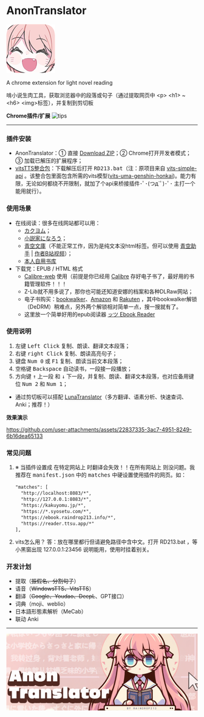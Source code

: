 # **AnonTranslator**
![tips](img/icon128.png)

A chrome extension for light novel reading

啃小说生肉工具，获取浏览器中的段落或句子（通过提取网页中  \<p\> \<h1\> ~ \<h6\> \<img\>标签），并复制到剪切板

**Chrome插件/扩展**
![tips](img/preview.gif)

---

### **插件安装**
- AnonTranslator：① 直接 [Download ZIP](https://github.com/raindrop213/AnonTranslator/archive/refs/heads/main.zip)；② Chrome打开开发者模式；③ 加载已解压的扩展程序；
- [vitsTTS整合包](https://github.com/raindrop213/AnonTranslator/releases/v1.1.0)：下载解压后打开 <kbd>RD213.bat</kbd>（注：原项目来自 [vits-simple-api](https://github.com/Artrajz/vits-simple-api) 。该整合包里面包含所需的vits模型([vits-uma-genshin-honkai](https://huggingface.co/spaces/zomehwh/vits-uma-genshin-honkai))。能力有限，无论如何都绕不开限制，就加了个api来桥接插件･ﾟ･(つд`ﾟ)･ﾟ･ 主打一个能用就行）。

### **使用场景**
- 在线阅读：很多在线网站都可以用：
  - [カクヨム](https://kakuyomu.jp/)；
  - [小説家になろう](https://syosetu.com/)；
  - [青空文庫](https://www.aozora.gr.jp/)（不能正常工作，因为是纯文本没html标签。但可以使用 [青空助手](https://aohelp.club/) | [作者B站视频](https://www.bilibili.com/video/BV1Xa4y1h7MW/)）；
  - [本人自用书库](https://ebook.raindrop213.info/)
- 下载党：EPUB / HTML 格式
  - [Calibre-web](https://github.com/janeczku/calibre-web) 使用（前提是你已经用 [Calibre](https://calibre-ebook.com/) 存好电子书了，最好用的书籍管理软件！！！
  - Z-Lib就不用多说了，那你也可能还知道安娜的档案和各种DLRaw网站；
  - 电子书购买：[bookwalker](https://bookwalker.jp/)、[Amazon](https://www.amazon.co.jp/kindle-dbs/storefront) 和 [Rakuten](https://books.rakuten.co.jp/e-book/) ，其中bookwalker解锁（DeDRM）稍难点，另外两个解锁相对简单一点，搜一搜就有了。
  - 这里放一个简单好用的epub阅读器 [ッツ Ebook Reader](https://reader.ttsu.app)
  

### **使用说明**
1. 左键 <kbd>Left Click</kbd> 复制、朗读、翻译文本段落；
2. 右键 <kbd>right Click</kbd> 复制、朗读高亮句子；
3. 键盘 <kbd>Num 0</kbd> 或 <kbd>F1</kbd> 复制、朗读当前文本段落；
4. 空格键 <kbd>Backspace</kbd> 自动读书，一段接一段播放；
5. 方向键 <kbd>↑</kbd> 上一段 和 <kbd>↓</kbd> 下一段，并复制、朗读、翻译文本段落，也对应备用键位 <kbd>Num 2</kbd> 和 <kbd>Num 1</kbd>；

- 通过剪切板可以搭配 [LunaTranslator](https://github.com/HIllya51/LunaTranslator)（多方翻译、语素分析、快速查词、Anki；推荐！）

**效果演示**

https://github.com/user-attachments/assets/22837335-3ac7-4951-8249-6b16dea65133

### **常见问题**
1. ※ 当插件设置成 <kbd>在特定网站上</kbd> 时翻译会失效！！<kbd>在所有网站上</kbd> 则没问题。我推荐在 <kbd>manifest.json</kbd> 中的 <kbd>matches</kbd> 中硬设置使用插件的网页。如：
    ```
    "matches": [
      "http://localhost:8083/*",
      "http://127.0.0.1:8083/*",
      "https://kakuyomu.jp/*",
      "https://*.syosetu.com/*",
      "https://ebook.raindrop213.info/*",
      "https://reader.ttsu.app/*"
    ],
    ```
2. vits怎么用？ 答：放在哪里都行但请避免路径中含中文。打开 RD213.bat ，等小黑窗出现 127.0.0.1:23456 说明能用，使用时挂着别关。

### **开发计划**
- 提取（~~振假名、分割句子~~）
- 语音（~~WindowsTTS、VitsTTS~~）
- 翻译（~~Google、Youdao、DeepL~~、GPT接口）
- 词典（moji、weblio）
- 日本語形態素解析（MeCab）
- 联动 Anki

---
![tips](img/img1.png)